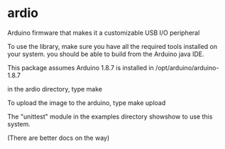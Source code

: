 # ardio
Arduino firmware that makes it a customizable USB I/O peripheral

To use the library, make sure you have all the required tools installed on your system.
you should be able to build from the Arduino java IDE.

This package assumes Arduino 1.8.7 is installed in /opt/arduino/arduino-1.8.7

in the ardio directory, type make

To upload the image to the arduino, type make upload

The "unittest" module in the examples directory showshow to use this system.

(There are better docs on the way)
